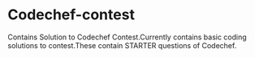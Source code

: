 # Codechef-contest
Contains Solution to Codechef Contest.Currently contains basic coding solutions to contest.These contain STARTER questions of Codechef.
